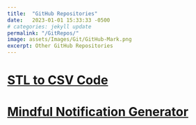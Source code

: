 ```yaml
---
title:  "GitHub Repositories"
date:   2023-01-01 15:33:33 -0500
# categories: jekyll update
permalink: "/GitRepos/"
image: assets/Images/Git/GitHub-Mark.png
excerpt: Other GitHub Repositories
---
```


# [STL to CSV Code](https://bji219.github.io/STL_to_CSV/)

# [Mindful Notification Generator](https://bji219.github.io/Mindful_Notis/)
